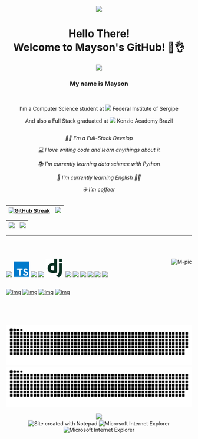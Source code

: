 


<div align="center">
 <img src="https://capsule-render.vercel.app/api?type=waving&color=0606FF&fontColor=dadada&height=300&section=header&text=M4Y50N&fontSize=90&animation=fadeIn" />
</div>

<div align="center">
 <h1>Hello There! <br/> Welcome to Mayson's GitHub! 🦆👌</h1>
 
 <img src="https://media.giphy.com/media/UVG0BN8TOMKkPOJS6e/giphy.gif" width="100">
</div>
 
<div align="center">
 
 <h3> My name is Mayson</h3>
 
  <br/>
 
  I'm a Computer Science student at 
  <img width="10" src="https://cdn.discordapp.com/attachments/966819730616901752/1043283975558406216/ifs_logo.png"/> Federal Institute of Sergipe

  And also a Full Stack graduated at <img width="15" src="https://cdn.discordapp.com/attachments/966819730616901752/1043281165999685642/2021-08-24_14-01_logo.png"/> Kenzie Academy Brazil
   
</div>

##

<div align="center">
 <p>

   _👨‍💻 I’m a Full-Stack Develop_

   _💻 I love writing code and learn anythings about it_

   _📚 I’m currently learning data science with Python_

   _🌱 I’m currently learning English 🤦‍♂_

   _☕️ I’m coffeer_

  </p>
 
</div>
 
 ##
 
 

| [![GitHub Streak](https://streak-stats.demolab.com?user=m4y50n&theme=material-palenight&hide_border=true&background=161B22&ring=40C463&fire=4CE775&sideNums=5299EA&currStreakNum=5299EA&currStreakLabel=5299EA&sideLabels=1C59B8)](https://git.io/streak-stats) |<img height="197" src="https://github-readme-stats-m4y50n.vercel.app/api/top-langs/?username=M4Y50N&layout=compact&langs_count=6&theme=github_dark&bg_color=161B22&hide_border=true&include_orgs=true&count_private=true" />|
| ------------- | ------------- |


|![](https://github-profile-summary-cards.vercel.app/api/cards/profile-details?username=m4y50n&theme=github_dark)   |<img src="https://github-readme-stats-m4y50n.vercel.app/api?username=M4Y50N&show_icons=true&theme=github_dark&bg_color=161B22&hide_border=true&include_all_commits=true&count_private=false&hide_rank=true"/>|
| ------------- | ------------- |

 

<hr/>  
<br/>
<br/>

<img src="https://media3.giphy.com/media/ln7z2eWriiQAllfVcn/200w.webp" width="50"> <img src="https://github.com/devicons/devicon/blob/master/icons/typescript/typescript-original.svg" width="43"> <img src="https://media.giphy.com/media/kdFc8fubgS31b8DsVu/giphy.gif" width="45"> <img src="https://i.giphy.com/media/LMt9638dO8dftAjtco/200.webp" width="50"> <img src="https://github.com/devicons/devicon/blob/master/icons/django/django-plain.svg" width="50"> <img src="https://i.giphy.com/media/KzJkzjggfGN5Py6nkT/200.webp" width="50">  <img src="https://i.giphy.com/media/IdyAQJVN2kVPNUrojM/200.webp" width="50"> <img src="https://media.giphy.com/media/XAxylRMCdpbEWUAvr8/giphy.gif" width="53"> <img src="https://media.giphy.com/media/fsEaZldNC8A1PJ3mwp/giphy.gif" width="53"> <img src="https://i.giphy.com/media/eNAsjO55tPbgaor7ma/200w.webp" width="50"> <img src="https://cdn.discordapp.com/attachments/966819730616901752/1043371388658004018/rust.gif" width="55"/> <img align="right" alt="M-pic" height="180"  src="https://cdn.discordapp.com/attachments/966819730616901752/1032012159846203412/dcmbh13-31be588a-d7c2-4518-b714-7f0aa41b7895.gif">  

## 
 
[![img](https://img.shields.io/badge/-Instagram-%23E4405F?style=for-the-badge&logo=instagram&logoColor=white)](https://www.instagram.com/m4y50n_) [![img](https://img.shields.io/badge/-Gmail-%23333?style=for-the-badge&logo=gmail&logoColor=white)](mailto:contatopethersonreis@gmail.com) [![img](https://img.shields.io/badge/-LinkedIn-%230077B5?style=for-the-badge&logo=linkedin&logoColor=white)](https://www.linkedin.com/in/mayson-petherson) [![img](https://komarev.com/ghpvc/?username=M4Y50N&style=for-the-badge)](https://github.com/M4Y50N/)

![github contribution grid snake animation](https://raw.githubusercontent.com/m4y50n/m4y50n/output/github-contribution-grid-snake-dark.svg#gh-dark-mode-only)![github contribution grid snake animation](https://raw.githubusercontent.com/m4y50n/m4y50n/output/github-contribution-grid-snake.svg#gh-light-mode-only)
  
<div align="center">
 <img src="https://media.giphy.com/media/rLItOmwO8uIdNlP35O/giphy.gif" width="250">
</div>
<div align="center">
 <img src="https://raw.githubusercontent.com/BrunnerLivio/brunnerlivio/master/images/notepad.gif" alt="Site created with Notepad" height="30" />
 
 <img src="https://raw.githubusercontent.com/BrunnerLivio/brunnerlivio/master/images/ie_logo.gif" alt="Microsoft Internet Explorer" />

 <img src="https://raw.githubusercontent.com/BrunnerLivio/brunnerlivio/master/images/noframes.gif" alt="Microsoft Internet Explorer" />
</div>


  
  
